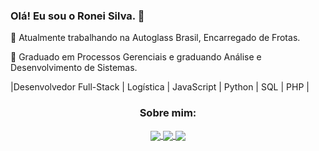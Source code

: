  ### Olá! Eu sou o Ronei Silva. 👋
 🔭 Atualmente trabalhando na Autoglass Brasil, Encarregado de Frotas. 
 
 🌱 Graduado em Processos Gerenciais e graduando Análise e Desenvolvimento de Sistemas. 
 
|Desenvolvedor Full-Stack | Logística | JavaScript | Python | SQL | PHP |

<h3 align="center">Sobre mim:</h3>

<p align="center">
  <a href="https://instagram.com/Ronei031/">
    <img
      align="center"
      src="https://img.shields.io/badge/Instagram-1C1C1C?style=for-the-badge&logo=instagram&logoColor=00FFFF"
    />
  </a>
  <a href="https://discord.gg/Ronei031#0867">
    <img
      align="center"
      src="https://img.shields.io/badge/Discord-1C1C1C?style=for-the-badge&logo=discord&logoColor=00FFFF">
  </a>
  <a href=https://www.linkedin.com/in/ronei-silva-307048237/)">
    <img
         align="center"
         src="https://img.shields.io/badge/LinkedIn-1C1C1C?style=for-the-badge&logo=linkedin&logoColor=00FFFF"
   </a>
